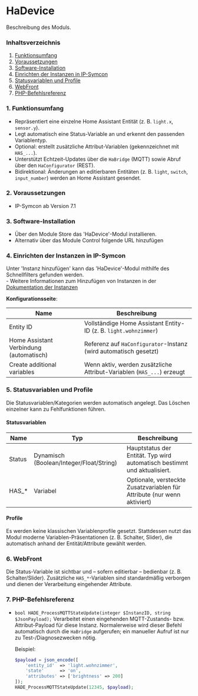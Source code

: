 # HaDevice
Beschreibung des Moduls.

### Inhaltsverzeichnis

1. [Funktionsumfang](#1-funktionsumfang)
2. [Voraussetzungen](#2-voraussetzungen)
3. [Software-Installation](#3-software-installation)
4. [Einrichten der Instanzen in IP-Symcon](#4-einrichten-der-instanzen-in-ip-symcon)
5. [Statusvariablen und Profile](#5-statusvariablen-und-profile)
6. [WebFront](#6-webfront)
7. [PHP-Befehlsreferenz](#7-php-befehlsreferenz)

### 1. Funktionsumfang

* Repräsentiert eine einzelne Home Assistant Entität (z. B. `light.x`, `sensor.y`).
* Legt automatisch eine Status-Variable an und erkennt den passenden Variablentyp.
* Optional: erstellt zusätzliche Attribut-Variablen (gekennzeichnet mit `HAS_...`).
* Unterstützt Echtzeit-Updates über die `HaBridge` (MQTT) sowie Abruf über den `HaConfigurator` (REST).
* Bidirektional: Änderungen an editierbaren Entitäten (z. B. `light`, `switch`, `input_number`) werden an Home Assistant gesendet.

### 2. Voraussetzungen

- IP-Symcon ab Version 7.1

### 3. Software-Installation

* Über den Module Store das 'HaDevice'-Modul installieren.
* Alternativ über das Module Control folgende URL hinzufügen

### 4. Einrichten der Instanzen in IP-Symcon

 Unter 'Instanz hinzufügen' kann das 'HaDevice'-Modul mithilfe des Schnellfilters gefunden werden.  
	- Weitere Informationen zum Hinzufügen von Instanzen in der [Dokumentation der Instanzen](https://www.symcon.de/service/dokumentation/konzepte/instanzen/#Instanz_hinzufügen)

__Konfigurationsseite__:

Name     | Beschreibung
-------- | ------------------
Entity ID | Vollständige Home Assistant Entity-ID (z. B. `light.wohnzimmer`)
Home Assistant Verbindung (automatisch) | Referenz auf `HaConfigurator`-Instanz (wird automatisch gesetzt)
Create additional variables | Wenn aktiv, werden zusätzliche Attribut-Variablen (`HAS_...`) erzeugt

### 5. Statusvariablen und Profile

Die Statusvariablen/Kategorien werden automatisch angelegt. Das Löschen einzelner kann zu Fehlfunktionen führen.

#### Statusvariablen

Name   | Typ     | Beschreibung
------ | ------- | ------------
Status | Dynamisch (Boolean/Integer/Float/String) | Hauptstatus der Entität. Typ wird automatisch bestimmt und aktualisiert.
HAS_*  | Variabel | Optionale, versteckte Zusatzvariablen für Attribute (nur wenn aktiviert)

#### Profile

Es werden keine klassischen Variablenprofile gesetzt. Stattdessen nutzt das Modul moderne Variablen-Präsentationen (z. B. Schalter, Slider), die automatisch anhand der Entität/Attribute gewählt werden.

### 6. WebFront

Die Status-Variable ist sichtbar und – sofern editierbar – bedienbar (z. B. Schalter/Slider). Zusätzliche `HAS_*`-Variablen sind standardmäßig verborgen und dienen der Verarbeitung eingehender Attribute.

### 7. PHP-Befehlsreferenz

- `bool HADE_ProcessMQTTStateUpdate(integer $InstanzID, string $JsonPayload);`
  Verarbeitet einen eingehenden MQTT-Zustands- bzw. Attribut-Payload für diese Instanz. Normalerweise wird dieser Befehl automatisch durch die `HaBridge` aufgerufen; ein manueller Aufruf ist nur zu Test-/Diagnosezwecken nötig.

  Beispiel:

  ```php
  $payload = json_encode([
      'entity_id'  => 'light.wohnzimmer',
      'state'      => 'on',
      'attributes' => ['brightness' => 200]
  ]);
  HADE_ProcessMQTTStateUpdate(12345, $payload);
  ```